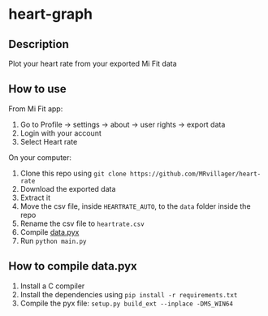 # heart-graph

## Description
Plot your heart rate from your exported Mi Fit data

## How to use
From Mi Fit app:
1. Go to Profile → settings → about → user rights → export data
2. Login with your account
3. Select Heart rate

On your computer:
1. Clone this repo using `git clone https://github.com/MRvillager/heart-rate`
2. Download the exported data
3. Extract it
4. Move the csv file, inside `HEARTRATE_AUTO`, to the `data` folder inside the repo
5. Rename the csv file to `heartrate.csv`
6. Compile [data.pyx](#How-to-compile-datapyx)
7. Run `python main.py`


## How to compile data.pyx
1. Install a C compiler
2. Install the dependencies using `pip install -r requirements.txt`
3. Compile the pyx file: `setup.py build_ext --inplace -DMS_WIN64`
